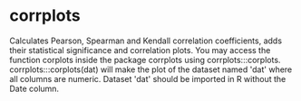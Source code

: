 # corrplots
Calculates Pearson, Spearman and Kendall correlation coefficients, adds their statistical significance and correlation plots.
You may access the function corplots inside the package corrplots using corrplots:::corplots.
corrplots:::corplots(dat) will make the plot of the dataset named 'dat' where all columns are numeric.
Dataset 'dat' should be imported in R without the Date column.
